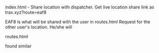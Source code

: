index.html - Share location with dispatcher. Get live location share link as trax.xyz?route=eaf8

EAF8 is what will be shared with the user in routes.html
Request for the other user's location. He/she will 



routes.html

found similar